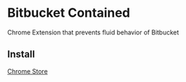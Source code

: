 # Bitbucket Contained
Chrome Extension that prevents fluid behavior of Bitbucket


## Install
[Chrome Store](https://chrome.google.com/webstore/detail/bitbucket-contained/bcedoonfodajchdkcldlppilhpkhbpao)
